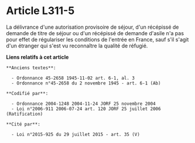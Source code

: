 # Article L311-5

La délivrance d'une autorisation provisoire de séjour, d'un récépissé de demande de titre de séjour ou d'un récépissé de
demande d'asile n'a pas pour effet de régulariser les conditions de l'entrée en France, sauf s'il s'agit d'un étranger qui
s'est vu reconnaître la qualité de réfugié.

**Liens relatifs à cet article**

	**Anciens textes**:

	  - Ordonnance 45-2658 1945-11-02 art. 6-1, al. 3
	  - Ordonnance n°45-2658 du 2 novembre 1945 - art. 6-1 (Ab)

	**Codifié par**:

	  - Ordonnance 2004-1248 2004-11-24 JORF 25 novembre 2004
	  - Loi n°2006-911 2006-07-24 art. 120 JORF 25 juillet 2006 (Ratification)

	**Cité par**:

	  - Loi n°2015-925 du 29 juillet 2015 - art. 35 (V)
